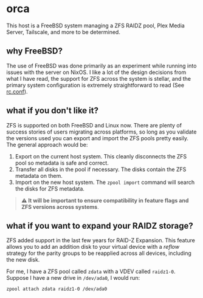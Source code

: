 # orca

This host is a FreeBSD system managing a ZFS RAIDZ pool, Plex Media Server, Tailscale, and more to be determined.

## why FreeBSD?

The use of FreeBSD was done primarily as an experiment while running into issues with the server on NixOS. I like a lot of the design decisions from what I have read, the support for ZFS across the system is stellar, and the primary system configuration is extremely straightforward to read (See [rc.conf](./rc.conf)).

## what if you don't like it?

ZFS is supported on both FreeBSD and Linux now. There are plenty of success stories of users migrating across platforms, so long as you validate the versions used you can export and import the ZFS pools pretty easily. The general approach would be:

1. Export on the current host system. This cleanly disconnects the ZFS pool so metadata is safe and correct.
2. Transfer all disks in the pool if necessary. The disks contain the ZFS metadata on them.
3. Import on the new host system. The `zpool import` command will search the disks for ZFS metadata.

> **⚠️ It will be important to ensure compatibility in feature flags and ZFS versions across systems**.

## what if you want to expand your RAIDZ storage?

ZFS added support in the last few years for RAID-Z Expansion. This feature allows you to add an addition disk to your virtual device with a *reflow* strategy for the parity groups to be reapplied across all devices, including the new disk.

For me, I have a ZFS pool called `zdata` with a VDEV called `raidz1-0`. Suppose I have a new drive in `/dev/ada0`, I would run:

```
zpool attach zdata raidz1-0 /dev/ada0
```
